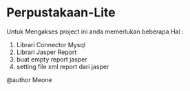 # Perpustakaan-Lite

Untuk Mengakses project ini anda memerlukan beberapa Hal :
1. Librari Connector Mysql 
2. Librari Jasper Report
3. buat empty report jasper 
4. setting file xml report dari jasper

@author Meone
